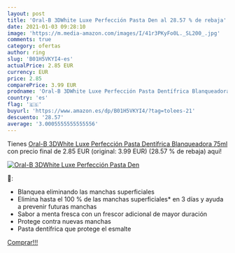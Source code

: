 ```yaml
---
layout: post
title: 'Oral-B 3DWhite Luxe Perfección Pasta Den al 28.57 % de rebaja'
date: 2021-01-03 09:28:10
image: 'https://m.media-amazon.com/images/I/41r3PKyFo0L._SL200_.jpg'
comments: true
category: ofertas
author: ring
slug: 'B01H5VKYI4-es'
actualPrice: 2.85 EUR
currency: EUR
price: 2.85
comparePrice: 3.99 EUR
prodname: 'Oral-B 3DWhite Luxe Perfección Pasta Dentífrica Blanqueadora 75ml'
country: 'es'
flag: '🇪🇸'
buyurl: 'https://www.amazon.es/dp/B01H5VKYI4/?tag=tolees-21'
descuento: '28.57'
average: '3.0005555555555556'
---
```


Tienes [Oral-B 3DWhite Luxe Perfección Pasta Dentífrica Blanqueadora 75ml](https://www.amazon.es/dp/B01H5VKYI4/?tag=tolees-21) con precio final de  2.85 EUR (original: 3.99 EUR) (28.57 %  de rebaja) aqui!

[![Oral-B 3DWhite Luxe Perfección Pasta Den](https://m.media-amazon.com/images/I/41r3PKyFo0L._SL200_.jpg)](https://www.amazon.es/dp/B01H5VKYI4/?tag=tolees-21)

🔎:

- Blanquea eliminando las manchas superficiales
- Elimina hasta el 100 % de las manchas superficiales* en 3 días y ayuda a prevenir futuras manchas
- Sabor a menta fresca con un frescor adicional de mayor duración
- Protege contra nuevas manchas
- Pasta dentífrica que protege el esmalte

[Comprar!!!](https://www.amazon.es/dp/B01H5VKYI4/?tag=tolees-21)
